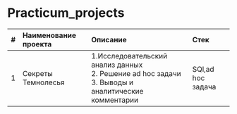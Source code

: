 # Practicum_projects

|#|Наименование проекта|Описание|Стек|
|:-|:-|:-|:-|
|1|Секреты Темнолесья|1.Исследовательский анализ данных<br> 2. Решение ad hoc задачи<br> 3. Выводы и аналитические комментарии|SQl,ad hoc задача



